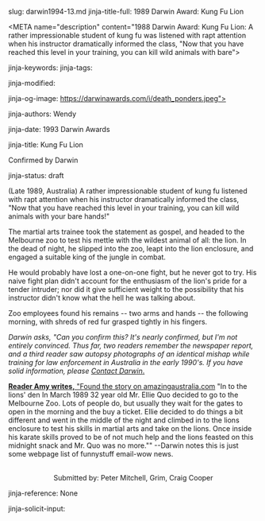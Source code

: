 slug: darwin1994-13.md
jinja-title-full: 1989 Darwin Award: Kung Fu Lion

<META name="description" content="1988 Darwin Award: Kung Fu Lion: A rather impressionable student of kung fu was listened with rapt attention when his instructor dramatically informed the class, "Now that you have reached this level in your training, you can kill wild animals with bare">

jinja-keywords:
jinja-tags:

jinja-modified:

jinja-og-image: https://darwinawards.com/i/death_ponders.jpeg">

jinja-authors: Wendy

jinja-date: 1993 Darwin Awards


jinja-title: Kung Fu Lion

Confirmed by Darwin

jinja-status: draft
<P>(Late 1989, Australia) A rather impressionable student of kung fu
listened with rapt attention when his instructor dramatically informed the
class, "Now that you have reached this level in your training, you can kill
wild animals with your bare hands!"

The martial arts trainee took the statement as gospel, and headed to the
Melbourne zoo to test his mettle with the wildest animal of all: the lion.
In the dead of night, he slipped into the zoo, leapt into the lion
enclosure, and engaged a suitable king of the jungle in combat.

He would probably have lost a one-on-one fight, but he never got to try.
His naive fight plan didn't account for the enthusiasm of the lion's pride
for a tender intruder; nor did it give sufficient weight to the
possibility that his instructor didn't know what the hell he was talking
about.

Zoo employees found his remains -- two arms and hands -- the following
morning, with shreds of red fur grasped tightly in his fingers.

<I>Darwin asks, "Can you confirm this? It's nearly confirmed, but I'm not
entirely convinced. Thus far, two readers remember the newspaper report,
and a third reader saw autopsy photographs of an identical mishap while
training for law enforcement in Australia in the early 1990's.	If you have
solid information, please <A
href="/misc/email.html">Contact&nbsp;Darwin</I>.</P>

<B>Reader Amy writes,</B> "Found the story on <A
href="http://www.amazingaustralia.com.au/stupidity.htm">amazingaustralia.com</A>
"In to the lions' den In March 1989 32 year old Mr. Ellie Quo decided to go
to the Melbourne Zoo. Lots of people do, but usually they wait for the
gates to open in the morning and the buy a ticket. Ellie decided to do
things a bit different and went in the middle of the night and climbed in
to the lions enclosure to test his skills in martial arts and take on the
lions. Once inside his karate skills proved to be of not much help and the
lions feasted on this midnight snack and Mr. Quo was no more.""	 --Darwin
notes this is just some webpage list of funnystuff email-wow news.
<P align=center>
<!--#include virtual="/inc/votebar_viewvoteonly" -->

<BR>
Submitted by: Peter Mitchell, Grim, Craig Cooper

jinja-reference: None

jinja-solicit-input:



<!--#include file=nav_1994.html -->


